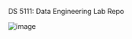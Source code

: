 DS 5111: Data Engineering Lab Repo 

![image](https://github.com/user-attachments/assets/ea2fa346-cc2a-4a9f-be60-7d150c4e716c)
